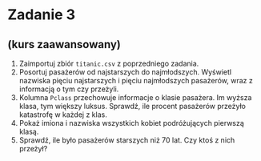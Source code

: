 # Zadanie 3

## (kurs zaawansowany)

1. Zaimportuj zbiór `titanic.csv` z poprzedniego zadania.
2. Posortuj pasażerów od najstarszych do najmłodszych. Wyświetl nazwiska pięciu najstarszych i pięciu najmłodszych pasażerów, wraz z informacją o tym czy przeżyli.
3. Kolumna `Pclass` przechowuje informacje o klasie pasażera. Im wyższa klasa, tym większy luksus. Sprawdź, ile procent pasażerów przeżyło katastrofę w każdej z klas.
4. Pokaż imiona i nazwiska wszystkich kobiet podróżujących pierwszą klasą.
5. Sprawdź, ile było pasażerów starszych niż 70 lat. Czy ktoś z nich przeżył?